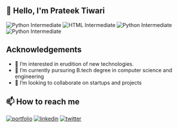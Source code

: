 
##  👋 Hello, I'm Prateek Tiwari


![Python Intermediate](https://img.shields.io/badge/Python-Intermediate-yellow.svg)
![HTML Intermediate](https://img.shields.io/badge/HTML-Intermediate-brightgreen.svg) 
![Python Intermediate](https://img.shields.io/badge/CSS-Intermediate-yellowgreen.svg)
![Python Intermediate](https://img.shields.io/badge/JavaScript-Intermediate-green.svg)

## Acknowledgements

 - 👀 I’m interested in erudition of new technologies.
 - 🌱 I’m currently pursuring B.tech degree in computer science and engineering
 - 💞️ I’m looking to collaborate on startups and projects


## 📫 How to reach me
[![portfolio](https://img.shields.io/badge/Gmail-000?style=for-the-badge&logo=ko-fi&logoColor=white)](tiwariprateek2002@gmail.com)
[![linkedin](https://img.shields.io/badge/linkedin-0A66C2?style=for-the-badge&logo=linkedin&logoColor=white)](https://www.linkedin.com/in/-prateek-tiwari)
[![twitter](https://img.shields.io/badge/twitter-1DA1F2?style=for-the-badge&logo=twitter&logoColor=white)](https://twitter.com/Prateek_tiwari_?s=09)

